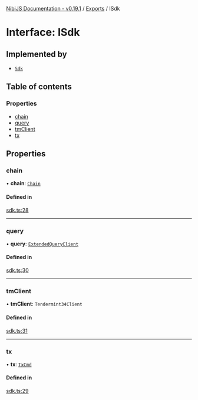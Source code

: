[NibiJS Documentation - v0.19.1](../intro.md) / [Exports](../modules.md) / ISdk

# Interface: ISdk

## Implemented by

- [`Sdk`](../classes/Sdk.md)

## Table of contents

### Properties

- [chain](ISdk.md#chain)
- [query](ISdk.md#query)
- [tmClient](ISdk.md#tmclient)
- [tx](ISdk.md#tx)

## Properties

### chain

• **chain**: [`Chain`](Chain.md)

#### Defined in

[sdk.ts:28](https://github.com/NibiruChain/ts-sdk/blob/7fb601c/packages/nibijs/src/sdk.ts#L28)

___

### query

• **query**: [`ExtendedQueryClient`](../modules.md#extendedqueryclient)

#### Defined in

[sdk.ts:30](https://github.com/NibiruChain/ts-sdk/blob/7fb601c/packages/nibijs/src/sdk.ts#L30)

___

### tmClient

• **tmClient**: `Tendermint34Client`

#### Defined in

[sdk.ts:31](https://github.com/NibiruChain/ts-sdk/blob/7fb601c/packages/nibijs/src/sdk.ts#L31)

___

### tx

• **tx**: [`TxCmd`](../classes/TxCmd.md)

#### Defined in

[sdk.ts:29](https://github.com/NibiruChain/ts-sdk/blob/7fb601c/packages/nibijs/src/sdk.ts#L29)
